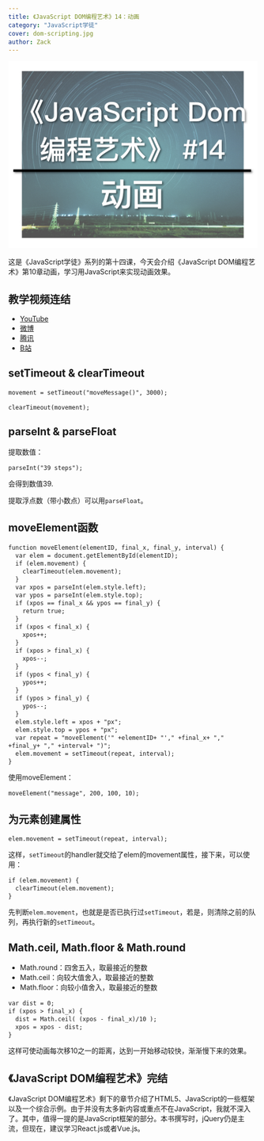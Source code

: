 ```yaml
---
title: 《JavaScript DOM编程艺术》14：动画
category: "JavaScript学徒"
cover: dom-scripting.jpg
author: Zack
---
```


![JavaScript DOM编程艺术](dom-scripting.jpg)

这是《JavaScript学徒》系列的第十四课，今天会介绍《JavaScript DOM编程艺术》第10章动画，学习用JavaScript来实现动画效果。

## 教学视频连结
* [YouTube](https://youtu.be/i39UAdpadU4)
* [微博](https://weibo.com/1736214117/GDG2eClwy)
* [腾讯](https://v.qq.com/x/page/o07446t4u8f.html)
* [B站](https://www.bilibili.com/video/av33718416/)

## setTimeout & clearTimeout

```
movement = setTimeout("moveMessage()", 3000);
```

```
clearTimeout(movement);
```

## parseInt & parseFloat

提取数值：

```
parseInt("39 steps");
```
会得到数值39.

提取浮点数（带小数点）可以用`parseFloat`。

## moveElement函数

```
function moveElement(elementID, final_x, final_y, interval) {
  var elem = document.getElementById(elementID);
  if (elem.movement) {
    clearTimeout(elem.movement);
  }
  var xpos = parseInt(elem.style.left);
  var ypos = parseInt(elem.style.top);
  if (xpos == final_x && ypos == final_y) {
    return true;
  }
  if (xpos < final_x) {
    xpos++;
  }
  if (xpos > final_x) {
    xpos--;
  }
  if (ypos < final_y) {
    ypos++;
  }
  if (ypos > final_y) {
    ypos--;
  }
  elem.style.left = xpos + "px";
  elem.style.top = ypos + "px";
  var repeat = "moveElement('" +elementID+ "'," +final_x+ "," +final_y+ "," +interval+ ")";
  elem.movement = setTimeout(repeat, interval);
}
```
使用moveElement：
```
moveElement("message", 200, 100, 10);
```

## 为元素创建属性

```
elem.movement = setTimeout(repeat, interval);
```
这样，`setTimeout`的handler就交给了elem的movement属性，接下来，可以使用：

```
if (elem.movement) {
  clearTimeout(elem.movement);
}
```
先判断`elem.movement`，也就是是否已执行过`setTimeout`，若是，则清除之前的队列，再执行新的`setTimeout`。

## Math.ceil, Math.floor & Math.round

* Math.round：四舍五入，取最接近的整数
* Math.ceil：向较大值舍入，取最接近的整数
* Math.floor：向较小值舍入，取最接近的整数

```
var dist = 0;
if (xpos > final_x) {
  dist = Math.ceil( (xpos - final_x)/10 );
  xpos = xpos - dist;
}
```

这样可使动画每次移10之一的距离，达到一开始移动较快，渐渐慢下来的效果。

## 《JavaScript DOM编程艺术》完结

《JavaScript DOM编程艺术》剩下的章节介绍了HTML5、JavaScript的一些框架以及一个综合示例。由于并没有太多新内容或重点不在JavaScript，我就不深入了。其中，值得一提的是JavaScript框架的部分。本书撰写时，jQuery仍是主流，但现在，建议学习React.js或者Vue.js。